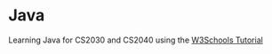 # Java
Learning Java for CS2030 and CS2040 using the [W3Schools Tutorial](https://www.w3schools.com/java/default.asp)
